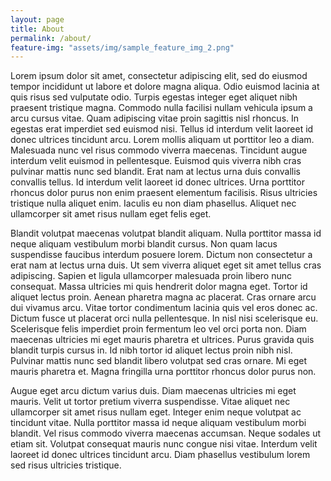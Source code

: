 ```yaml
---
layout: page
title: About
permalink: /about/
feature-img: "assets/img/sample_feature_img_2.png"
---
```


Lorem ipsum dolor sit amet, consectetur adipiscing elit, sed do eiusmod tempor incididunt ut labore et dolore magna aliqua. Odio euismod lacinia at quis risus sed vulputate odio. Turpis egestas integer eget aliquet nibh praesent tristique magna. Commodo nulla facilisi nullam vehicula ipsum a arcu cursus vitae. Quam adipiscing vitae proin sagittis nisl rhoncus. In egestas erat imperdiet sed euismod nisi. Tellus id interdum velit laoreet id donec ultrices tincidunt arcu. Lorem mollis aliquam ut porttitor leo a diam. Malesuada nunc vel risus commodo viverra maecenas. Tincidunt augue interdum velit euismod in pellentesque. Euismod quis viverra nibh cras pulvinar mattis nunc sed blandit. Erat nam at lectus urna duis convallis convallis tellus. Id interdum velit laoreet id donec ultrices. Urna porttitor rhoncus dolor purus non enim praesent elementum facilisis. Risus ultricies tristique nulla aliquet enim. Iaculis eu non diam phasellus. Aliquet nec ullamcorper sit amet risus nullam eget felis eget.

Blandit volutpat maecenas volutpat blandit aliquam. Nulla porttitor massa id neque aliquam vestibulum morbi blandit cursus. Non quam lacus suspendisse faucibus interdum posuere lorem. Dictum non consectetur a erat nam at lectus urna duis. Ut sem viverra aliquet eget sit amet tellus cras adipiscing. Sapien et ligula ullamcorper malesuada proin libero nunc consequat. Massa ultricies mi quis hendrerit dolor magna eget. Tortor id aliquet lectus proin. Aenean pharetra magna ac placerat. Cras ornare arcu dui vivamus arcu. Vitae tortor condimentum lacinia quis vel eros donec ac. Dictum fusce ut placerat orci nulla pellentesque. In nisl nisi scelerisque eu. Scelerisque felis imperdiet proin fermentum leo vel orci porta non. Diam maecenas ultricies mi eget mauris pharetra et ultrices. Purus gravida quis blandit turpis cursus in. Id nibh tortor id aliquet lectus proin nibh nisl. Pulvinar mattis nunc sed blandit libero volutpat sed cras ornare. Mi eget mauris pharetra et. Magna fringilla urna porttitor rhoncus dolor purus non.

Augue eget arcu dictum varius duis. Diam maecenas ultricies mi eget mauris. Velit ut tortor pretium viverra suspendisse. Vitae aliquet nec ullamcorper sit amet risus nullam eget. Integer enim neque volutpat ac tincidunt vitae. Nulla porttitor massa id neque aliquam vestibulum morbi blandit. Vel risus commodo viverra maecenas accumsan. Neque sodales ut etiam sit. Volutpat consequat mauris nunc congue nisi vitae. Interdum velit laoreet id donec ultrices tincidunt arcu. Diam phasellus vestibulum lorem sed risus ultricies tristique.
